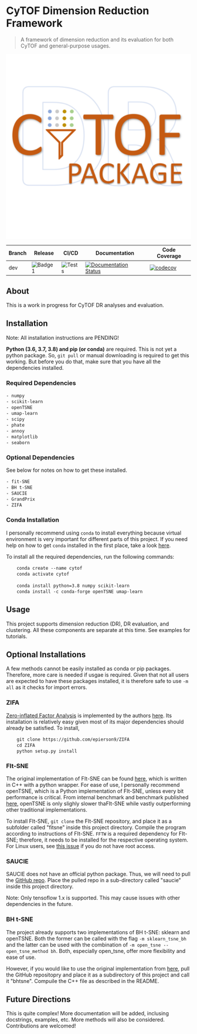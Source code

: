# CyTOF Dimension Reduction Framework

> A framework of dimension reduction and its evaluation for both CyTOF and general-purpose usages.

![Logo](/assets/logo.png)

| Branch | Release | CI/CD | Documentation | Code Coverage |
| --- | --- | --- | --- | --- |
| dev | ![Badge1](https://img.shields.io/badge/Version-PreRelease-success) |![Tests](https://github.com/kevin931/CytofDR/actions/workflows/ci.yml/badge.svg?branch=dev) | [![Documentation Status](https://readthedocs.org/projects/cytofdr/badge/?version=latest)](https://cytofdr.readthedocs.io/en/latest/?badge=latest) | [![codecov](https://codecov.io/gh/kevin931/CytofDR/branch/dev/graph/badge.svg?token=K9AJQLYU8N)](https://codecov.io/gh/kevin931/CytofDR) |



## About

This is a work in progress for CyTOF DR analyses and evaluation.

## Installation

Note: All installation instructions are PENDING!

**Python (3.6, 3.7, 3.8) and pip (or conda)** are required. This is not yet a python package. So, ``git pull`` or manual downloading is required to get this working. But before you do that, make sure that you have all the dependencies installed.

### Required Dependencies

    - numpy
    - scikit-learn
    - openTSNE
    - umap-learn
    - scipy
    - phate
    - annoy
    - matplotlib
    - seaborn

### Optional Dependencies
See below for notes on how to get these installed.

    - fit-SNE
    - BH t-SNE
    - SAUCIE
    - GrandPrix
    - ZIFA

### Conda Installation

I personally recommend using ``conda`` to install everything because virtual environment is very important for different parts of this project. If you need help on how to get ``conda`` installed in the first place, take a look [here](https://docs.anaconda.com/anaconda/install/).

To install all the required dependencies, run the following commands:


```shell
    conda create --name cytof
    conda activate cytof

    conda install python=3.8 numpy scikit-learn
    conda install -c conda-forge openTSNE umap-learn

```

## Usage
This project supports dimension reduction (DR), DR evaluation, and clustering. All these components are separate at this time. See examples for tutorials. 


## Optional Installations

A few methods cannot be easily installed as conda or pip packages. Therefore, more care is needed if usgae is required. Given that not all users are expected to have these packages installed, it is therefore safe to use ``-m all`` as it checks for import errors. 

### ZIFA

[Zero-inflated Factor Analysis](https://genomebiology.biomedcentral.com/articles/10.1186/s13059-015-0805-z) is implemented by the authors [here](https://github.com/epierson9/ZIFA). Its installation is relatively easy given most of its major dependencies should already be satisfied. To install, 

```shell
    git clone https://github.com/epierson9/ZIFA
    cd ZIFA
    python setup.py install
```

### FIt-SNE

The original implementation of FIt-SNE can be found [here](https://github.com/KlugerLab/FIt-SNE), which is written in C++ with a python wrapper. For ease of use, I personally recommend openTSNE, which is a Python implementation of FIt-SNE, unless every bit performance is critical. From internal benchmark and benchmark published [here](https://opentsne.readthedocs.io/en/latest/benchmarks.html), openTSNE is only slighly slower thaFIt-SNE while vastly outperforming other traditional implementations.

To install FIt-SNE, ``git clone`` the FIt-SNE repository, and place it as a subfolder called "fitsne" inside this project directory. Compile the program according to instructions of FIt-SNE.  ``FFTW`` is a required dependency for FIt-SNE; therefore, it needs to be installed for the respective operating system. For Linux users, see [this issue](https://github.com/KlugerLab/FIt-SNE/issues/35) if you do not have root access.

### SAUCIE

SAUCIE does not have an official python package. Thus, we will need to pull the [GitHub repo](https://github.com/KrishnaswamyLab/SAUCIE). Place the pulled repo in a sub-directory called "saucie" inside this project directory.

Note: Only tensoflow 1.x is supported. This may cause issues with other dependencies in the future.

### BH t-SNE

The project already supports two implementations of BH t-SNE: sklearn and openTSNE. Both the former can be called with the flag ``-m sklearn_tsne_bh`` and the latter can be used with the combination of ``-m open_tsne --open_tsne_method bh``. Both, especially open_tsne, offer more flexibility and ease of use.

However, if you would like to use the original implementation from [here](https://github.com/lvdmaaten/bhtsne), pull the GitHub repositopry and place it as a subdirectory of this project and call it "bhtsne". Compuile the C++ file as described in the README.


## Future Directions
This is quite complex! More documentation will be added, inclusing docstrings, examples, etc. More methods will also be considered. Contributions are welcomed!
